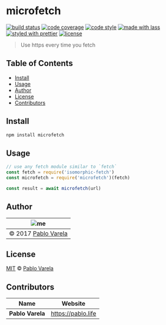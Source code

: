# microfetch

[![build status](https://img.shields.io/travis/pablopunk/microfetch.svg)](https://travis-ci.org/pablopunk/microfetch)
[![code coverage](https://img.shields.io/codecov/c/github/pablopunk/microfetch.svg)](https://codecov.io/gh/pablopunk/microfetch)
[![code style](https://img.shields.io/badge/code_style-XO-5ed9c7.svg)](https://github.com/sindresorhus/xo)
[![made with lass](https://img.shields.io/badge/made_with-lass-95CC28.svg)](https://lass.js.org)
[![styled with prettier](https://img.shields.io/badge/styled_with-prettier-ff69b4.svg)](https://github.com/prettier/prettier)
[![license](https://img.shields.io/github/license/pablopunk/microfetch.svg)](<>)

> Use https every time you fetch


## Table of Contents

* [Install](#install)
* [Usage](#usage)
* [Author](#author)
* [License](#license)
* [Contributors](#contributors)


## Install

```sh
npm install microfetch
```


## Usage

```js
// use any fetch module similar to `fetch`
const fetch = require('isomorphic-fetch')
const microfetch = require('microfetch')(fetch)

const result = await microfetch(url)
```


## Author

| ![me](https://www.gravatar.com/avatar/fa50aeff0ddd6e63273a068b04353d9d?s=100) |
| ----------------------------------------------------------------------------- |
| © 2017 [Pablo Varela](http://pablo.life)                                      |


## License

[MIT](LICENSE) © [Pablo Varela](https://pablo.life)


## Contributors

| Name             | Website              |
| ---------------- | -------------------- |
| **Pablo Varela** | <https://pablo.life> |
